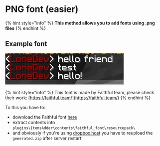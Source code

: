 # PNG font (easier)

{% hint style="info" %}
**This method allows you to add fonts using .png files**
{% endhint %}

## Example font

![](<../../../.gitbook/assets/immagine (23).png>)

{% hint style="info" %}
This font is made by Faithful team, please check their work: [https://faithful.team/](https://faithful.team/)
{% endhint %}

To this you have to:

* download the Faithful font [here](https://www.dropbox.com/s/06et55587zvcmr7/FaithfulFont.zip?dl=0)
* extract contents into `plugins\ItemsAdder\contents\faithful_font\resourcepack\`
* and obviously if you're using [dropbox host](../../resourcepack-hosting/resourcepack-on-dropbox.md) you have to reupload the `generated.zip` after server restart
